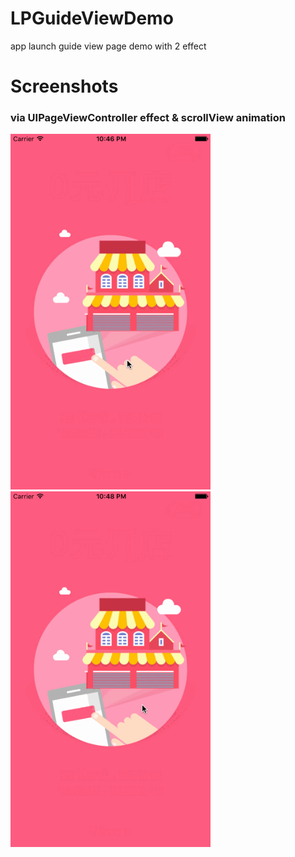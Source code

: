 # LPGuideViewDemo

app launch guide view page demo with 2 effect

# Screenshots

### via UIPageViewController effect & scrollView animation
<img src="screenshot1.gif" width="320">
<img src="screenshot2.gif" width="320">

